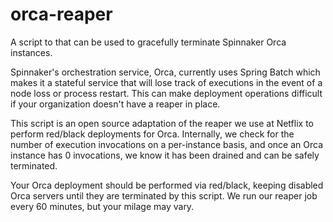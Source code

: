 # orca-reaper

A script to that can be used to gracefully terminate Spinnaker Orca instances.

Spinnaker's orchestration service, Orca, currently uses Spring Batch which
makes it a stateful service that will lose track of executions in the event of
a node loss or process restart. This can make deployment operations difficult if
your organization doesn't have a reaper in place.

This script is an open source adaptation of the reaper we use at Netflix to
perform red/black deployments for Orca. Internally, we check for the number of
execution invocations on a per-instance basis, and once an Orca instance has 0
invocations, we know it has been drained and can be safely terminated. 

Your Orca deployment should be performed via red/black, keeping disabled Orca
servers until they are terminated by this script. We run our reaper job every
60 minutes, but your milage may vary.

